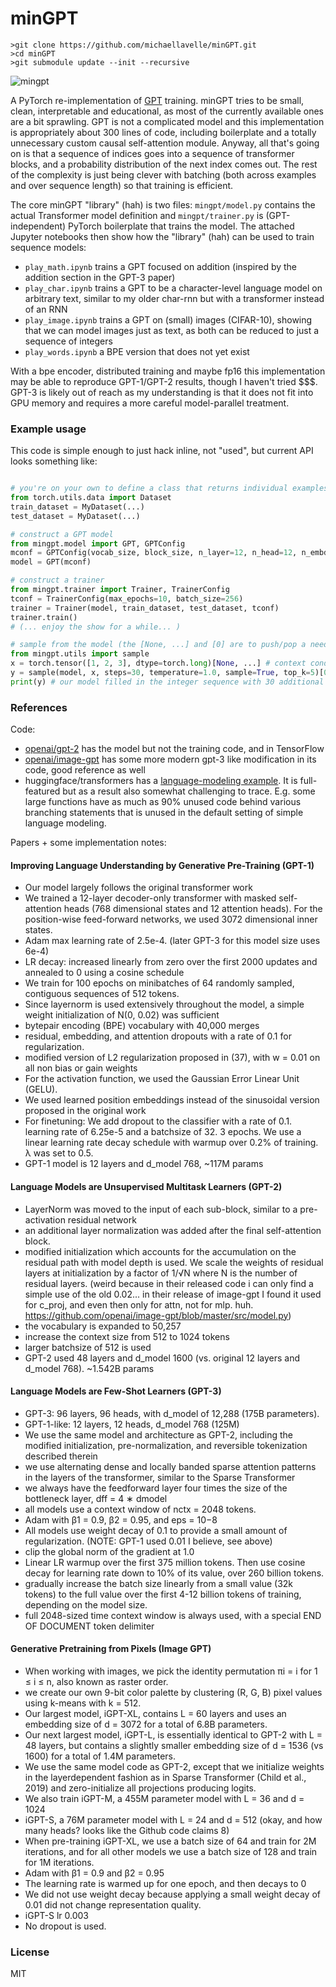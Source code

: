 
# minGPT

```
>git clone https://github.com/michaellavelle/minGPT.git
>cd minGPT
>git submodule update --init --recursive
```


![mingpt](mingpt.jpg)

A PyTorch re-implementation of [GPT](https://github.com/openai/gpt-3) training. minGPT tries to be small, clean, interpretable and educational, as most of the currently available ones are a bit sprawling. GPT is not a complicated model and this implementation is appropriately about 300 lines of code, including boilerplate and a totally unnecessary custom causal self-attention module. Anyway, all that's going on is that a sequence of indices goes into a sequence of transformer blocks, and a probability distribution of the next index comes out. The rest of the complexity is just being clever with batching (both across examples and over sequence length) so that training is efficient.

The core minGPT "library" (hah) is two files: `mingpt/model.py` contains the actual Transformer model definition and `mingpt/trainer.py` is (GPT-independent) PyTorch boilerplate that trains the model. The attached Jupyter notebooks then show how the "library" (hah) can be used to train sequence models:

- `play_math.ipynb` trains a GPT focused on addition (inspired by the addition section in the GPT-3 paper)
- `play_char.ipynb` trains a GPT to be a character-level language model on arbitrary text, similar to my older char-rnn but with a transformer instead of an RNN
- `play_image.ipynb` trains a GPT on (small) images (CIFAR-10), showing that we can model images just as text, as both can be reduced to just a sequence of integers
- `play_words.ipynb` a BPE version that does not yet exist

With a bpe encoder, distributed training and maybe fp16 this implementation may be able to reproduce GPT-1/GPT-2 results, though I haven't tried $$$. GPT-3 is likely out of reach as my understanding is that it does not fit into GPU memory and requires a more careful model-parallel treatment.

### Example usage

This code is simple enough to just hack inline, not "used", but current API looks something like:

```python

# you're on your own to define a class that returns individual examples as PyTorch LongTensors
from torch.utils.data import Dataset
train_dataset = MyDataset(...)
test_dataset = MyDataset(...)

# construct a GPT model
from mingpt.model import GPT, GPTConfig
mconf = GPTConfig(vocab_size, block_size, n_layer=12, n_head=12, n_embd=768) # a GPT-1
model = GPT(mconf)

# construct a trainer
from mingpt.trainer import Trainer, TrainerConfig
tconf = TrainerConfig(max_epochs=10, batch_size=256)
trainer = Trainer(model, train_dataset, test_dataset, tconf)
trainer.train()
# (... enjoy the show for a while... )

# sample from the model (the [None, ...] and [0] are to push/pop a needed dummy batch dimension)
from mingpt.utils import sample
x = torch.tensor([1, 2, 3], dtype=torch.long)[None, ...] # context conditioning
y = sample(model, x, steps=30, temperature=1.0, sample=True, top_k=5)[0]
print(y) # our model filled in the integer sequence with 30 additional likely integers
```

### References

Code:

- [openai/gpt-2](https://github.com/openai/gpt-2) has the model but not the training code, and in TensorFlow
- [openai/image-gpt](https://github.com/openai/image-gpt) has some more modern gpt-3 like modification in its code, good reference as well
- huggingface/transformers has a [language-modeling example](https://github.com/huggingface/transformers/tree/master/examples/language-modeling). It is full-featured but as a result also somewhat challenging to trace. E.g. some large functions have as much as 90% unused code behind various branching statements that is unused in the default setting of simple language modeling.

Papers + some implementation notes:

#### Improving Language Understanding by Generative Pre-Training (GPT-1)

- Our model largely follows the original transformer work
- We trained a 12-layer decoder-only transformer with masked self-attention heads (768 dimensional states and 12 attention heads). For the position-wise feed-forward networks, we used 3072 dimensional inner states.
- Adam max learning rate of 2.5e-4. (later GPT-3 for this model size uses 6e-4)
- LR decay: increased linearly from zero over the first 2000 updates and annealed to 0 using a cosine schedule
- We train for 100 epochs on minibatches of 64 randomly sampled, contiguous sequences of 512 tokens.
- Since layernorm is used extensively throughout the model, a simple weight initialization of N(0, 0.02) was sufficient
- bytepair encoding (BPE) vocabulary with 40,000 merges
- residual, embedding, and attention dropouts with a rate of 0.1 for regularization.
- modified version of L2 regularization proposed in (37), with w = 0.01 on all non bias or gain weights
- For the activation function, we used the Gaussian Error Linear Unit (GELU).
- We used learned position embeddings instead of the sinusoidal version proposed in the original work
- For finetuning: We add dropout to the classifier with a rate of 0.1. learning rate of 6.25e-5 and a batchsize of 32. 3 epochs. We use a linear learning rate decay schedule with warmup over 0.2% of training. λ was set to 0.5.
- GPT-1 model is 12 layers and d_model 768, ~117M params

#### Language Models are Unsupervised Multitask Learners (GPT-2)

- LayerNorm was moved to the input of each sub-block, similar to a pre-activation residual network
- an additional layer normalization was added after the final self-attention block.
- modified initialization which accounts for the accumulation on the residual path with model depth is used. We scale the weights of residual layers at initialization by a factor of 1/√N where N is the number of residual layers. (weird because in their released code i can only find a simple use of the old 0.02... in their release of image-gpt I found it used for c_proj, and even then only for attn, not for mlp. huh. https://github.com/openai/image-gpt/blob/master/src/model.py)
- the vocabulary is expanded to 50,257
- increase the context size from 512 to 1024 tokens
- larger batchsize of 512 is used
- GPT-2 used 48 layers and d_model 1600 (vs. original 12 layers and d_model 768). ~1.542B params

#### Language Models are Few-Shot Learners (GPT-3)

- GPT-3: 96 layers, 96 heads, with d_model of 12,288 (175B parameters).
- GPT-1-like: 12 layers, 12 heads, d_model 768 (125M)
- We use the same model and architecture as GPT-2, including the modified initialization, pre-normalization, and reversible tokenization described therein
- we use alternating dense and locally banded sparse attention patterns in the layers of the transformer, similar to the Sparse Transformer
- we always have the feedforward layer four times the size of the bottleneck layer, dff = 4 ∗ dmodel
- all models use a context window of nctx = 2048 tokens.
- Adam with β1 = 0.9, β2 = 0.95, and eps = 10−8
- All models use weight decay of 0.1 to provide a small amount of regularization. (NOTE: GPT-1 used 0.01 I believe, see above)
- clip the global norm of the gradient at 1.0
- Linear LR warmup over the first 375 million tokens. Then use cosine decay for learning rate down to 10% of its value, over 260 billion tokens.
- gradually increase the batch size linearly from a small value (32k tokens) to the full value over the first 4-12 billion tokens of training, depending on the model size.
- full 2048-sized time context window is always used, with a special END OF DOCUMENT token delimiter

#### Generative Pretraining from Pixels (Image GPT)

- When working with images, we pick the identity permutation πi = i for 1 ≤ i ≤ n, also known as raster order.
- we create our own 9-bit color palette by clustering (R, G, B) pixel values using k-means with k = 512.
- Our largest model, iGPT-XL, contains L = 60 layers and uses an embedding size of d = 3072 for a total of 6.8B parameters.
- Our next largest model, iGPT-L, is essentially identical to GPT-2 with L = 48 layers, but contains a slightly smaller embedding size of d = 1536 (vs 1600) for a total of 1.4M parameters.
- We use the same model code as GPT-2, except that we initialize weights in the layerdependent fashion as in Sparse Transformer (Child et al., 2019) and zero-initialize all projections producing logits.
- We also train iGPT-M, a 455M parameter model with L = 36 and d = 1024
- iGPT-S, a 76M parameter model with L = 24 and d = 512 (okay, and how many heads? looks like the Github code claims 8)
- When pre-training iGPT-XL, we use a batch size of 64 and train for 2M iterations, and for all other models we use a batch size of 128 and train for 1M iterations.
- Adam with β1 = 0.9 and β2 = 0.95
- The learning rate is warmed up for one epoch, and then decays to 0
- We did not use weight decay because applying a small weight decay of 0.01 did not change representation quality.
- iGPT-S lr 0.003
- No dropout is used.

### License

MIT
